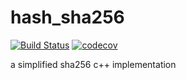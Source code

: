 # hash_sha256

[![Build Status](https://github.com/iaitelmahjoub/hash_sha256/actions/workflows/hash_sha256.yml/badge.svg)](https://github.com/iaitelmahjoub/hash_sha256/actions)
[![codecov](https://codecov.io/gh/iaitelmahjoub/hash_sha256/branch/main/graph/badge.svg?token=46c93172-7761-499d-a531-b0b975efc003)](https://codecov.io/gh/iaitelmahjoub/hash_sha256)

a simplified sha256 c++ implementation 
